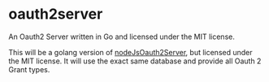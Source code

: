 # oauth2server
An Oauth2 Server written in Go and licensed under the MIT license.

This will be a golang version of <a href="https://github.com/Ulbora/nodeJsOauth2Server" target="_blank">nodeJsOauth2Server</a>, but licensed under the MIT license.
It will use the exact same database and provide all Oauth 2 Grant types.

